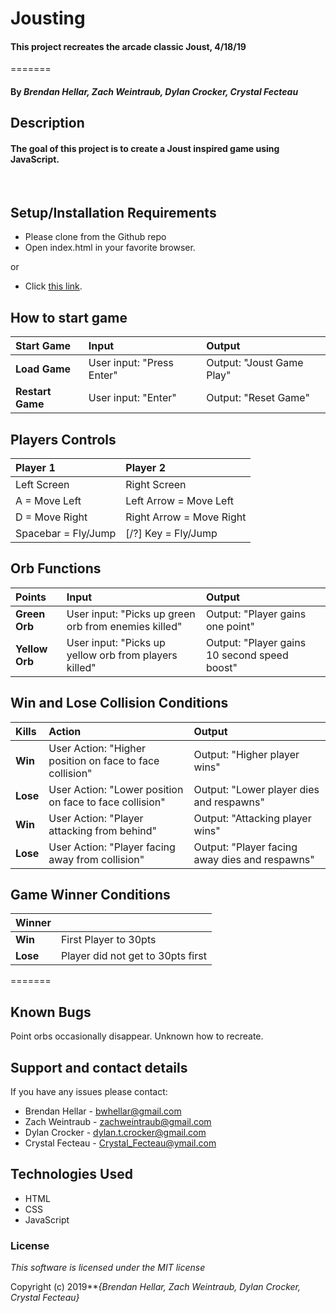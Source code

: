 # Jousting


#### This project recreates the arcade classic Joust, 4/18/19
=======




#### By _**Brendan Hellar, Zach Weintraub, Dylan Crocker, Crystal Fecteau**_

## Description


#### The goal of this project is to create a Joust inspired game using JavaScript.
<br>

## Setup/Installation Requirements

-   Please clone from the Github repo
-   Open index.html in your favorite browser.

  or

-   Click [this link](https://dtpc22.github.io/joust/).

## How to start game

| Start Game | Input | Output |
| :-------------     | :------------- | :------------- |
| **Load Game** | User input: "Press Enter" | Output: "Joust Game Play" |
| **Restart Game**| User input: "Enter" | Output: "Reset Game" |

## Players Controls

|  Player 1  |  Player 2 |
| :-------------     | :------------- |
| Left Screen | Right Screen |
| A = Move Left | Left Arrow = Move Left |
| D = Move Right | Right Arrow = Move Right |
| Spacebar = Fly/Jump | [/?] Key = Fly/Jump |

## Orb Functions

| Points | Input | Output |
| :-------------     | :------------- | :------------- |
| **Green Orb** | User input: "Picks up green orb from enemies killed" | Output: "Player gains one point" |
| **Yellow Orb**| User input: "Picks up yellow orb from players killed" | Output: "Player gains 10 second speed boost" |

## Win and Lose Collision Conditions

| Kills| Action | Output |
| :-------------     | :------------- | :------------- |
| **Win** | User Action: "Higher position on face to face collision" | Output: "Higher player wins" |
| **Lose**| User Action: "Lower position on face to face collision" | Output: "Lower player dies and respawns" |
| **Win** | User Action: "Player attacking from behind" | Output: "Attacking player wins" |
| **Lose**| User Action: "Player facing away from collision" | Output: "Player facing away dies and respawns" |

## Game Winner Conditions

| Winner | |
| :-------------     | :------------- |
| **Win** | First Player to 30pts |
| **Lose** | Player did not get to 30pts first |
=======

## Known Bugs

Point orbs occasionally disappear. Unknown how to recreate.

## Support and contact details

If you have any issues please contact:

* Brendan Hellar - bwhellar@gmail.com
* Zach Weintraub - zachweintraub@gmail.com
* Dylan Crocker - dylan.t.crocker@gmail.com
* Crystal Fecteau - Crystal_Fecteau@ymail.com

## Technologies Used

* HTML
* CSS
* JavaScript

### License

*This software is licensed under the MIT license*

Copyright (c) 2019**_{Brendan Hellar, Zach Weintraub, Dylan Crocker, Crystal Fecteau}_
